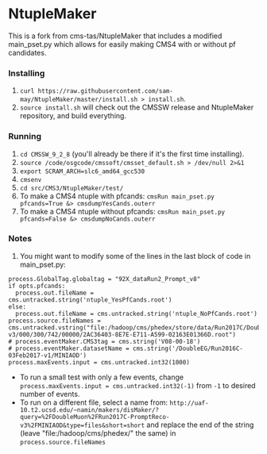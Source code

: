# NtupleMaker
This is a fork from cms-tas/NtupleMaker that includes a modified main_pset.py which allows for easily making CMS4 with or without pf candidates.

### Installing
1. `curl https://raw.githubusercontent.com/sam-may/NtupleMaker/master/install.sh > install.sh`.
2. `source install.sh` will check out the CMSSW release and NtupleMaker repository, and build everything.

### Running
1. `cd CMSSW_9_2_8` (you'll already be there if it's the first time installing).
2. `source /code/osgcode/cmssoft/cmsset_default.sh > /dev/null 2>&1`
3. `export SCRAM_ARCH=slc6_amd64_gcc530`
4. `cmsenv`
5. `cd src/CMS3/NtupleMaker/test/`
6. To make a CMS4 ntuple with pfcands: `cmsRun main_pset.py pfcands=True &> cmsdumpYesCands.outerr`
7. To make a CMS4 ntuple without pfcands: `cmsRun main_pset.py pfcands=False &> cmsdumpNoCands.outerr`

### Notes
1. You might want to modify some of the lines in the last block of code in main_pset.py:
```
process.GlobalTag.globaltag = "92X_dataRun2_Prompt_v8"
if opts.pfcands:
  process.out.fileName = cms.untracked.string('ntuple_YesPfCands.root')
else:
  process.out.fileName = cms.untracked.string('ntuple_NoPfCands.root')
process.source.fileNames = cms.untracked.vstring("file:/hadoop/cms/phedex/store/data/Run2017C/DoubleMuon/MINIAOD/PromptReco-v3/000/300/742/00000/2AC36403-8E7E-E711-A599-02163E01366D.root")
# process.eventMaker.CMS3tag = cms.string('V08-00-18')
# process.eventMaker.datasetName = cms.string('/DoubleEG/Run2016C-03Feb2017-v1/MINIAOD')
process.maxEvents.input = cms.untracked.int32(1000)
```
  * To run a small test with only a few events, change `process.maxEvents.input = cms.untracked.int32(-1)` from `-1` to desired number of events.
  * To run on a different file, select a name from: `http://uaf-10.t2.ucsd.edu/~namin/makers/disMaker/?query=%2FDoubleMuon%2FRun2017C-PromptReco-v3%2FMINIAOD&type=files&short=short` and replace the end of the string (leave "file:/hadoop/cms/phedex/" the same) in `process.source.fileNames` 
